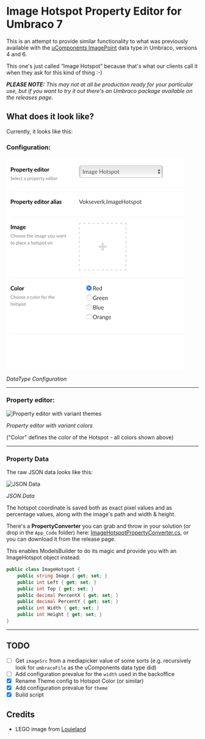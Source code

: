 # Image Hotspot Property Editor for Umbraco 7

This is an attempt to provide similar functionality to what was previously available with the [uComponents ImagePoint](http://ucomponents.github.io/data-types/image-point/)
data type in Umbraco, versions 4 and 6.

This one's just called “Image Hotspot” because that's what our clients call it when they ask for this kind of thing :-)

_**PLEASE NOTE:** This may not at all be production ready for your particular use, but if you want to try it out there's
an Umbraco package available on the releases page._

## What does it look like?

Currently, it looks like this:

### Configuration:

<img src="screenshots/ImageHotspot_Config.png" width="467" alt="DataType Configuration" />

*DataType Configuration*

***

### Property editor:

<img src="screenshots/ImageHotspot_Themes.png" width="640" alt="Property editor with variant themes" />

*Property editor with variant colors*

("Color" defines the color of the Hotspot - all colors shown above)

***

### Property Data

The raw JSON data looks like this:

<img src="screenshots/ImageHotspot_JSON.png" width="431" alt="JSON Data" />

*JSON Data*

The hotspot coordinate is saved both as exact pixel values and as percentage values,
along with the image's path and width & height.

There's a **PropertyConverter** you can grab and throw in your solution (or drop in the `App_Code` folder) here: [ImageHotspotPropertyConverter.cs](src/ImageHotspotPropertyConverter.cs),
or you can download it from the release page.

This enables ModelsBuilder to do its magic and provide you with an ImageHotspot object instead:

```csharp
public class ImageHotspot {
	public string Image { get; set; }
	public int Left { get; set; }
	public int Top { get; set; }
	public decimal PercentX { get; set; }
	public decimal PercentY { get; set; }
	public int Width { get; set; }
	public int Height { get; set; }
}
```	

***

## TODO

- [ ] Get `imageSrc` from a mediapicker value of some sorts (e.g. recursively look for `umbracoFile` as the uComponents data type did)
- [ ] Add configuration prevalue for the `width` used in the backoffice
- [x] Rename Theme config to Hotspot Color (or similar)
- [x] Add configuration prevalue for `theme`
- [x] Build script

## Credits

* LEGO image from [Louieland](http://reserve.louie.land/Wallpapers/LEGO/ "Index of /Wallpapers/LEGO")
